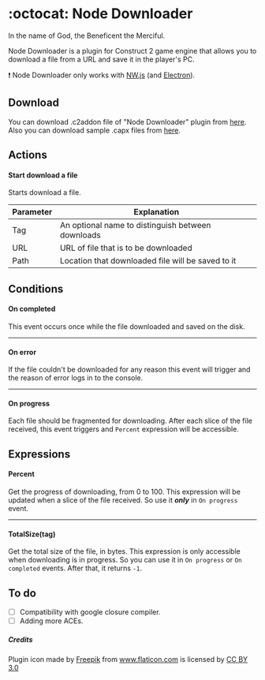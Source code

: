 # :octocat: Node Downloader
In the name of God, the Beneficent the Merciful.

Node Downloader is a plugin for Construct 2 game engine that allows you to download a file from a URL and save it in the player's PC.

:exclamation: Node Downloader only works with [NW.js](http://nwjs.io) (and [Electron](http://electron.atom.io)).

## Download
You can download .c2addon file of "Node Downloader" plugin from [here]().
Also you can download sample .capx files from [here]().

## Actions
#### Start download a file
Starts download a file.

| Parameter | Explanation                                       |
| --------- | ------------------------------------------------- |
| Tag       | An optional name to distinguish between downloads |
| URL       | URL of file that is to be downloaded              |
| Path      | Location that downloaded file will be saved to it |

## Conditions
#### On completed
This event occurs once while the file downloaded and saved on the disk.
___
#### On error
If the file couldn't be downloaded for any reason this event will trigger and the reason of error logs in to the console.
___
#### On progress
Each file should be fragmented for downloading. After each slice of the file received, this event triggers and `Percent` expression will be accessible.

## Expressions
#### Percent
Get the progress of downloading, from 0 to 100. This expression will be updated when a slice of the file received. So use it **_only_** in `On progress` event.
___
#### TotalSize(tag)
Get the total size of the file, in bytes. This expression is only accessible when downloading is in progress. So you can use it in `On progress` or `On completed` events. After that, it returns `-1`.

## To do
- [ ] Compatibility with google closure compiler.
- [ ] Adding more ACEs.

##### Credits
<div>Plugin icon made by <a href="http://www.freepik.com" title="Freepik">Freepik</a> from <a href="http://www.flaticon.com" title="Flaticon">www.flaticon.com</a>             is licensed by <a href="http://creativecommons.org/licenses/by/3.0/" title="Creative Commons BY 3.0">CC BY 3.0</a></div>
